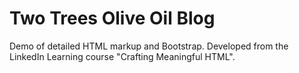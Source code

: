 # Two Trees Olive Oil Blog

Demo of detailed HTML markup and Bootstrap. Developed from the LinkedIn Learning course "Crafting Meaningful HTML".
